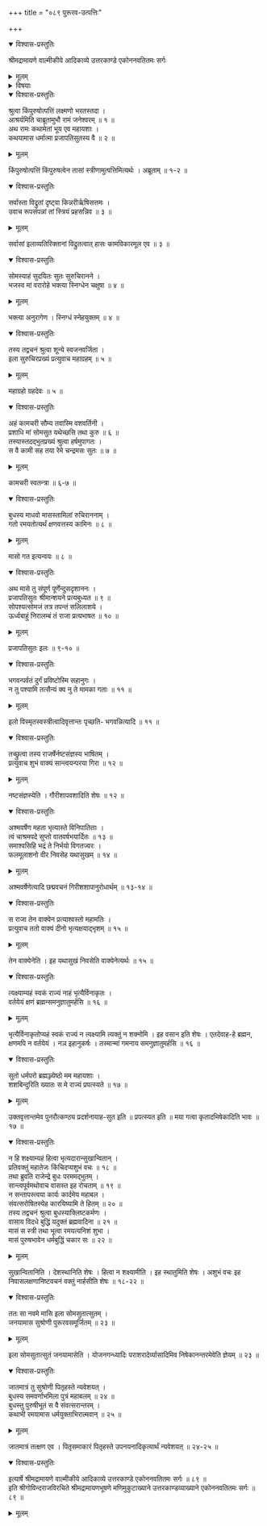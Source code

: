 +++
title = "०८९ पुरूरव-उत्पत्तिः"

+++

<details open><summary>विश्वास-प्रस्तुतिः</summary>

श्रीमद्रामायणे वाल्मीकीये आदिकाव्ये उत्तरकाण्डे एकोननवतितमः सर्गः
</details>

<details><summary>मूलम्</summary>

श्रीमद्रामायणे वाल्मीकीये आदिकाव्ये उत्तरकाण्डे एकोननवतितमः सर्गः
</details>

<details><summary>विषयाः</summary>

बुधेन परिजनापगमानन्तरम् एकाकिन्या इलायाः  
कलत्री-करणेन तया सह विहरणम् ॥ १ ॥  
मासान्तरे पुनः पुरुष-भूतेन  
विस्मृत-स्त्री-भावेन च इलेन  
बुधं प्रति निज-नगर-गमनायाभ्यनुज्ञान-याचनम् ॥ २ ॥  
बुधेन तं प्रति ससान्त्वनम् आवत्सरान्तं तत्रैव वास-विधानम् ॥ ३ ॥  
बुधाद् गर्भं धृतवत्या इलया  
पर्याय-प्राप्ते नवमे मासि  
पुरूरवो-नामक--पुत्र-प्रसवेन  
तस्य बुध-हस्त एव प्रत्यर्पणम् ॥ ४ ॥
</details>

<details open><summary>विश्वास-प्रस्तुतिः</summary>

श्रुत्वा किंपुरुषोत्पत्तिं लक्ष्मणो भरतस्तदा ।  
आश्रर्यमिति चाब्रूतामुभौ रामं जनेश्वरम् ॥ १ ॥  
अथ रामः कथामेतां भूय एव महायशाः ।  
कथयामास धर्मात्मा प्रजापतिसुतस्य वै ॥ २ ॥
</details>

<details><summary>मूलम्</summary>

श्रुत्वा किंपुरुषोत्पत्तिं लक्ष्मणो भरतस्तदा ।  
आश्रर्यमिति चाब्रूतामुभौ रामं जनेश्वरम् ॥ १ ॥  
अथ रामः कथामेतां भूय एव महायशाः ।  
कथयामास धर्मात्मा प्रजापतिसुतस्य वै ॥ २ ॥
</details>

किंपुरुषोत्पत्तिं किंपुरुषत्वेन तासां स्त्रीणामुत्पत्तिमित्यर्थः । अब्रूताम् ॥ १-२ ॥

<details open><summary>विश्वास-प्रस्तुतिः</summary>

सर्वास्ता विद्रुतां दृष्ट्वा किन्नरीर्ऋषिसत्तमः ।  
उवाच रूपसंपन्नां तां स्त्रियं प्रहसन्निव ॥ ३ ॥
</details>

<details><summary>मूलम्</summary>

सर्वास्ता विद्रुतां दृष्ट्वा किन्नरीर्ऋषिसत्तमः ।  
उवाच रूपसंपन्नां तां स्त्रियं प्रहसन्निव ॥ ३ ॥
</details>

सर्वासां इलाव्यतिरिक्तानां विद्रुतत्वात् हासः कामविकारमूल एव ॥ ३ ॥

<details open><summary>विश्वास-प्रस्तुतिः</summary>

सोमस्याहं सुदयितः सुतः सुरुचिरानने ।  
भजस्व मां वरारोहे भक्त्या स्निग्धेन चक्षुषा ॥ ४ ॥
</details>

<details><summary>मूलम्</summary>

सोमस्याहं सुदयितः सुतः सुरुचिरानने ।  
भजस्व मां वरारोहे भक्त्या स्निग्धेन चक्षुषा ॥ ४ ॥
</details>

भक्त्या अनुरागेण । स्निग्धं स्नेहयुक्तम् ॥ ४ ॥

<details open><summary>विश्वास-प्रस्तुतिः</summary>

तस्य तद्वचनं श्रुत्वा शून्ये स्वजनवर्जिता ।  
इला सुरुचिरप्रख्यं प्रत्युवाच महाग्रहम् ॥ ५ ॥
</details>

<details><summary>मूलम्</summary>

तस्य तद्वचनं श्रुत्वा शून्ये स्वजनवर्जिता ।  
इला सुरुचिरप्रख्यं प्रत्युवाच महाग्रहम् ॥ ५ ॥
</details>

महाग्रहो ग्रहदेवः ॥ ५ ॥

<details open><summary>विश्वास-प्रस्तुतिः</summary>

अहं कामचरी सौम्य तवास्मि वशवर्तिनी ।  
प्रशाधि मां सोमसुत यथेच्छसि तथा कुरु ॥ ६ ॥  
तस्यास्तदद्भुतप्रख्यं श्रुत्वा हर्षमुपागतः ।  
स वै कामी सह तया रेमे चन्द्रमसः सुतः ॥ ७ ॥
</details>

<details><summary>मूलम्</summary>

अहं कामचरी सौम्य तवास्मि वशवर्तिनी ।  
प्रशाधि मां सोमसुत यथेच्छसि तथा कुरु ॥ ६ ॥  
तस्यास्तदद्भुतप्रख्यं श्रुत्वा हर्षमुपागतः ।  
स वै कामी सह तया रेमे चन्द्रमसः सुतः ॥ ७ ॥
</details>

कामचरी स्वतन्त्रा ॥ ६-७ ॥

<details open><summary>विश्वास-प्रस्तुतिः</summary>

बुधस्य माधवो मासस्तामिलां रुचिराननाम् ।  
गतो रमयतोत्यर्थं क्षणवत्तस्य कामिनः ॥ ८ ॥
</details>

<details><summary>मूलम्</summary>

बुधस्य माधवो मासस्तामिलां रुचिराननाम् ।  
गतो रमयतोत्यर्थं क्षणवत्तस्य कामिनः ॥ ८ ॥
</details>

मासो गत इत्यन्वयः ॥ ८ ॥

<details open><summary>विश्वास-प्रस्तुतिः</summary>

अथ मासे तु संपूर्ण पूर्णेन्दुसदृशाननः ।  
प्रजापतिसुतः श्रीमान्शयने प्रत्यबुध्यत ॥ ९ ॥  
सोपश्यत्सोमजं तत्र तपन्तं सलिलाशये ।  
ऊर्ध्वबाहुं निरालम्बं तं राजा प्रत्यभाषत ॥ १० ॥
</details>

<details><summary>मूलम्</summary>

अथ मासे तु संपूर्ण पूर्णेन्दुसदृशाननः ।  
प्रजापतिसुतः श्रीमान्शयने प्रत्यबुध्यत ॥ ९ ॥  
सोपश्यत्सोमजं तत्र तपन्तं सलिलाशये ।  
ऊर्ध्वबाहुं निरालम्बं तं राजा प्रत्यभाषत ॥ १० ॥
</details>

प्रजापतिसुतः इलः ॥ ९-१० ॥

<details open><summary>विश्वास-प्रस्तुतिः</summary>

भगवन्पर्वतं दुर्गं प्रविष्टोस्मि सहानुगः ।  
न तु पश्यामि तत्सैन्यं क्व नु ते मामका गताः ॥ ११ ॥
</details>

<details><summary>मूलम्</summary>

भगवन्पर्वतं दुर्गं प्रविष्टोस्मि सहानुगः ।  
न तु पश्यामि तत्सैन्यं क्व नु ते मामका गताः ॥ ११ ॥
</details>

इलो विस्मृतस्वस्त्रीत्वादिवृत्तान्तः पृच्छति- भगवन्नित्यादि ॥ ११ ॥

<details open><summary>विश्वास-प्रस्तुतिः</summary>

तच्छ्रुत्वा तस्य राजर्षेर्नष्टसंज्ञस्य भाषितम् ।  
प्रत्युवाच शुभं वाक्यं सान्त्वयन्परया गिरा ॥ १२ ॥
</details>

<details><summary>मूलम्</summary>

तच्छ्रुत्वा तस्य राजर्षेर्नष्टसंज्ञस्य भाषितम् ।  
प्रत्युवाच शुभं वाक्यं सान्त्वयन्परया गिरा ॥ १२ ॥
</details>

नष्टसंज्ञस्येति । गौरीशापवशादिति शेषः ॥ १२ ॥

<details open><summary>विश्वास-प्रस्तुतिः</summary>

अश्मवर्षेण महता भृत्यास्ते विनिपातिताः ।  
त्वं चाश्रमपदे सुप्तो वातवर्षभयार्दितः ॥ १३ ॥  
समाश्वसिहि भद्रं ते निर्भयो विगतज्वरः ।  
फलमूलाशनो वीर निवसेह यथासुखम् ॥ १४ ॥
</details>

<details><summary>मूलम्</summary>

अश्मवर्षेण महता भृत्यास्ते विनिपातिताः ।  
त्वं चाश्रमपदे सुप्तो वातवर्षभयार्दितः ॥ १३ ॥  
समाश्वसिहि भद्रं ते निर्भयो विगतज्वरः ।  
फलमूलाशनो वीर निवसेह यथासुखम् ॥ १४ ॥
</details>

अश्मवर्षेणेत्यादि छद्मवचनं गिरीशशापानुरोधार्थम् ॥ १३-१४ ॥

<details open><summary>विश्वास-प्रस्तुतिः</summary>

स राजा तेन वाक्येन प्रत्याश्वस्तो महामतिः ।  
प्रत्युवाच ततो वाक्यं दीनो भृत्यक्षयाद्भृशम् ॥ १५ ॥
</details>

<details><summary>मूलम्</summary>

स राजा तेन वाक्येन प्रत्याश्वस्तो महामतिः ।  
प्रत्युवाच ततो वाक्यं दीनो भृत्यक्षयाद्भृशम् ॥ १५ ॥
</details>

तेन वाक्येनेति । इह यथासुखं निवसेति वाक्येनेत्यर्थः ॥ १५ ॥

<details open><summary>विश्वास-प्रस्तुतिः</summary>

त्यक्ष्याम्यहं स्वकं राज्यं नाहं भृत्यैर्विनाकृतः ।  
वर्तयेयं क्षणं ब्रह्मन्समनुज्ञातुमर्हसि ॥ १६ ॥
</details>

<details><summary>मूलम्</summary>

त्यक्ष्याम्यहं स्वकं राज्यं नाहं भृत्यैर्विनाकृतः ।  
वर्तयेयं क्षणं ब्रह्मन्समनुज्ञातुमर्हसि ॥ १६ ॥
</details>

भृत्यैर्विनाकृतोप्यहं स्वकं राज्यं न त्यक्ष्यामि त्यक्तुं न शक्नोमि । इह वसान इति शेषः । एतदेवाह-हे ब्रह्मन, क्षणमपि न वर्तयेयं । नञ इहानुकर्षः । तस्मान्मां गमनाय समनुज्ञातुमर्हसि ॥ १६ ॥

<details open><summary>विश्वास-प्रस्तुतिः</summary>

सुतो धर्मपरो ब्रह्मञ्ज्येष्ठो मम महायशाः ।  
शशबिन्दुरिति ख्यातः स मे राज्यं प्रपत्स्यते ॥ १७ ॥
</details>

<details><summary>मूलम्</summary>

सुतो धर्मपरो ब्रह्मञ्ज्येष्ठो मम महायशाः ।  
शशबिन्दुरिति ख्यातः स मे राज्यं प्रपत्स्यते ॥ १७ ॥
</details>

उक्तवृत्तान्तमेव पुनरौत्कण्ठ्य प्रदर्शनायाह-सुत इति ॥ प्रपत्स्यत इति ॥ मया गत्वा कृतादभिषेकादिति भावः ॥ १७ ॥

<details open><summary>विश्वास-प्रस्तुतिः</summary>

न हि शक्ष्याम्यहं हित्वा भृत्यदारान्सुखान्वितान् ।  
प्रतिवक्तुं महातेजः किंचिदप्यशुभं वचः ॥ १८ ॥  
तथा ब्रुवति राजेन्द्रे बुधः परममद्भुतम् ।  
सान्त्वपूर्वमथोवाच वासस्त इह रोचताम् ॥ १९ ॥  
न सन्तापस्त्वया कार्यः कार्दमेय महाबल ।  
संवत्सरोषितस्येह कारयिष्यामि ते हितम् ॥ २० ॥  
तस्य तद्वचनं श्रुत्वा बुधस्याक्लिष्टकर्मणः ।  
वासाय विदधे बुद्धिं यदुक्तं ब्रह्मवादिना ॥ २१ ॥  
मासं स स्त्री तथा भूत्वा रमयत्यनिशं शुभा ।  
मासं पुरुषभावेन धर्मबुद्धिं चकार सः ॥ २२ ॥
</details>

<details><summary>मूलम्</summary>

न हि शक्ष्याम्यहं हित्वा भृत्यदारान्सुखान्वितान् ।  
प्रतिवक्तुं महातेजः किंचिदप्यशुभं वचः ॥ १८ ॥  
तथा ब्रुवति राजेन्द्रे बुधः परममद्भुतम् ।  
सान्त्वपूर्वमथोवाच वासस्त इह रोचताम् ॥ १९ ॥  
न सन्तापस्त्वया कार्यः कार्दमेय महाबल ।  
संवत्सरोषितस्येह कारयिष्यामि ते हितम् ॥ २० ॥  
तस्य तद्वचनं श्रुत्वा बुधस्याक्लिष्टकर्मणः ।  
वासाय विदधे बुद्धिं यदुक्तं ब्रह्मवादिना ॥ २१ ॥  
मासं स स्त्री तथा भूत्वा रमयत्यनिशं शुभा ।  
मासं पुरुषभावेन धर्मबुद्धिं चकार सः ॥ २२ ॥
</details>

सुखान्वितानिति । देशस्थानिति शेषः । हित्वा न शक्ष्यामीति । इह स्थातुमिति शेषः । अशुभं वचः इह निवासलक्षणानिष्टवचनं वक्तुं नार्हसीति शेषः ॥ १८-२२ ॥

<details open><summary>विश्वास-प्रस्तुतिः</summary>

ततः सा नवमे मासि इला सोमसुतात्सुतम् ।  
जनयामास सुश्रोणी पुरूरवसमूर्जितम् ॥ २३ ॥
</details>

<details><summary>मूलम्</summary>

ततः सा नवमे मासि इला सोमसुतात्सुतम् ।  
जनयामास सुश्रोणी पुरूरवसमूर्जितम् ॥ २३ ॥
</details>

इला सोमसुतात्सुतं जनयामासेति । योजनगन्ध्यादिः पराशरादेर्व्यासादिमिव निषेकानन्तरमेवेति ज्ञेयम् ॥ २३ ॥

<details open><summary>विश्वास-प्रस्तुतिः</summary>

जातमात्रं तु सुश्रोणी पितृहस्ते न्यवेशयत् ।  
बुधस्य समवर्णाभमिला पुत्रं महाबलम् ॥ २४ ॥  
बुधस्तु पुरुषीभूतं स वै संवत्सरान्तरम् ।  
कथाभी रमयामास धर्मयुक्ताभिरात्मवान् ॥ २५ ॥
</details>

<details><summary>मूलम्</summary>

जातमात्रं तु सुश्रोणी पितृहस्ते न्यवेशयत् ।  
बुधस्य समवर्णाभमिला पुत्रं महाबलम् ॥ २४ ॥  
बुधस्तु पुरुषीभूतं स वै संवत्सरान्तरम् ।  
कथाभी रमयामास धर्मयुक्ताभिरात्मवान् ॥ २५ ॥
</details>

जातमात्रं तत्क्षण एव । पितृसमाकारं पितृहस्ते उपनयनादिकृत्यार्थं न्यवेशयत् ॥ २४-२५ ॥

<details open><summary>विश्वास-प्रस्तुतिः</summary>

इत्यार्षे श्रीमद्रामायणे वाल्मीकीये आदिकाव्ये उत्तरकाण्डे एकोननवतितमः सर्गः ॥ ८९ ॥  
इति श्रीगोविन्दराजविरचिते श्रीमद्रामायणभूषणे मणिमुकुटाख्याने उत्तरकाण्डव्याख्याने एकोननवतितमः सर्गः ॥ ८९ ॥
</details>

<details><summary>मूलम्</summary>

इत्यार्षे श्रीमद्रामायणे वाल्मीकीये आदिकाव्ये उत्तरकाण्डे एकोननवतितमः सर्गः ॥ ८९ ॥  
इति श्रीगोविन्दराजविरचिते श्रीमद्रामायणभूषणे मणिमुकुटाख्याने उत्तरकाण्डव्याख्याने एकोननवतितमः सर्गः ॥ ८९ ॥
</details>

